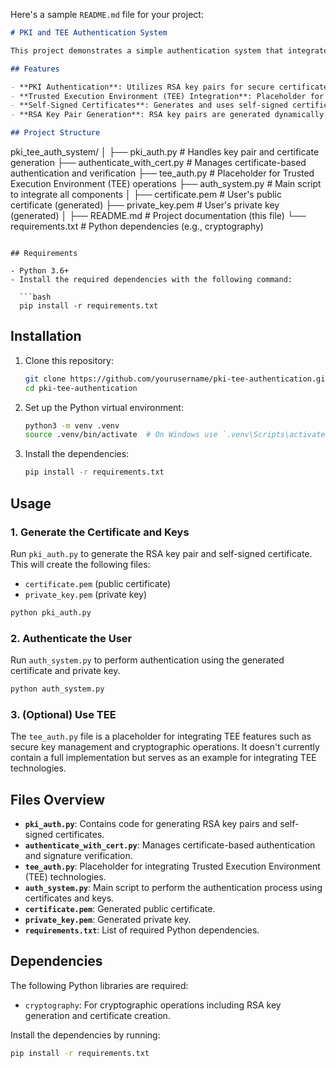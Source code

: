 Here's a sample `README.md` file for your project:

```markdown
# PKI and TEE Authentication System

This project demonstrates a simple authentication system that integrates Public Key Infrastructure (PKI) with certificate-based authentication. It also includes a placeholder for integrating Trusted Execution Environment (TEE) operations to secure key management and other cryptographic operations.

## Features

- **PKI Authentication**: Utilizes RSA key pairs for secure certificate-based authentication.
- **Trusted Execution Environment (TEE) Integration**: Placeholder for integrating TEE technologies (such as Intel SGX or ARM TrustZone) for secure execution.
- **Self-Signed Certificates**: Generates and uses self-signed certificates for user authentication.
- **RSA Key Pair Generation**: RSA key pairs are generated dynamically for use in the authentication process.

## Project Structure

```
pki_tee_auth_system/
│
├── pki_auth.py               # Handles key pair and certificate generation
├── authenticate_with_cert.py # Manages certificate-based authentication and verification
├── tee_auth.py               # Placeholder for Trusted Execution Environment (TEE) operations
├── auth_system.py            # Main script to integrate all components
│
├── certificate.pem           # User's public certificate (generated)
├── private_key.pem           # User's private key (generated)
│
├── README.md                 # Project documentation (this file)
└── requirements.txt          # Python dependencies (e.g., cryptography)
```

## Requirements

- Python 3.6+
- Install the required dependencies with the following command:

  ```bash
  pip install -r requirements.txt
  ```

## Installation

1. Clone this repository:

   ```bash
   git clone https://github.com/yourusername/pki-tee-authentication.git
   cd pki-tee-authentication
   ```

2. Set up the Python virtual environment:

   ```bash
   python3 -m venv .venv
   source .venv/bin/activate  # On Windows use `.venv\Scripts\activate`
   ```

3. Install the dependencies:

   ```bash
   pip install -r requirements.txt
   ```

## Usage

### 1. Generate the Certificate and Keys

Run `pki_auth.py` to generate the RSA key pair and self-signed certificate. This will create the following files:

- `certificate.pem` (public certificate)
- `private_key.pem` (private key)

```bash
python pki_auth.py
```

### 2. Authenticate the User

Run `auth_system.py` to perform authentication using the generated certificate and private key.

```bash
python auth_system.py
```

### 3. (Optional) Use TEE

The `tee_auth.py` file is a placeholder for integrating TEE features such as secure key management and cryptographic operations. It doesn't currently contain a full implementation but serves as an example for integrating TEE technologies.

## Files Overview

- **`pki_auth.py`**: Contains code for generating RSA key pairs and self-signed certificates.
- **`authenticate_with_cert.py`**: Manages certificate-based authentication and signature verification.
- **`tee_auth.py`**: Placeholder for integrating Trusted Execution Environment (TEE) technologies.
- **`auth_system.py`**: Main script to perform the authentication process using certificates and keys.
- **`certificate.pem`**: Generated public certificate.
- **`private_key.pem`**: Generated private key.
- **`requirements.txt`**: List of required Python dependencies.

## Dependencies

The following Python libraries are required:

- `cryptography`: For cryptographic operations including RSA key generation and certificate creation.

Install the dependencies by running:

```bash
pip install -r requirements.txt
```
